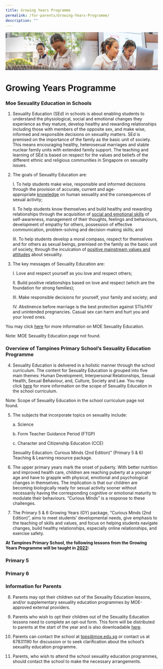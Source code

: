 ```yaml
---
title: Growing Years Programme
permalink: /for-parents/Growing-Years-Programme/
description: ""
---
```

![](/images/ForParents.jpg)

Growing Years Programme
=======================

### **Moe Sexuality Education in Schools**
  

1.    Sexuality Education (SEd) in schools is about enabling students to understand the physiological, social and emotional changes they experience as they mature, develop healthy and rewarding relationships including those with members of the opposite sex, and make wise, informed and responsible decisions on sexuality matters. SEd is premised on the importance of the family as the basic unit of society. This means encouraging healthy, heterosexual marriages and stable nuclear family units with extended family support. The teaching and learning of SEd is based on respect for the values and beliefs of the different ethnic and religious communities in Singapore on sexuality issues.  
      
    
2.  The goals of Sexuality Education are:

    I.  To help students make wise, responsible and informed decisions through the provision of accurate, current and age-appropriate <u>knowledge</u> on human sexuality and the consequences of sexual activity;  
      
    
    II.  To help students know themselves and build healthy and rewarding relationships through the acquisition of <u>social and emotional skills</u> of self-awareness, management of their thoughts, feelings and behaviours, development of empathy for others, possession of effective communication, problem-solving and decision-making skills; and  
      
    
    III.  To help students develop a moral compass, respect for themselves and for others as sexual beings, premised on the family as the basic unit of society, through the inculcation of <u>positive mainstream values and attitudes</u> about sexuality.

4.  The key messages of Sexuality Education are:

    I.  Love and respect yourself as you love and respect others;  
      
    
    II.  Build positive relationships based on love and respect (which are the foundation for strong families);  
      
    
    III.  Make responsible decisions for yourself, your family and society; and  
      
    
    IV.  Abstinence before marriage is the best protection against STIs/HIV and unintended pregnancies. Casual sex can harm and hurt you and your loved ones.

You may click [here](https://www.moe.gov.sg/education/programmes/social-and-emotional-learning/sexuality-education) for more information on MOE Sexuality Education.

Note: MOE Sexuality Education page not found.

### **Overview of Tampines Primary School’s Sexuality Education Programme**

4.  Sexuality Education is delivered in a holistic manner through the school curriculum. The content for Sexuality Education is grouped into five main themes: Human Development, Interpersonal Relationships, Sexual Health, Sexual Behaviour, and, Culture, Society and Law. You may click [here](https://www.moe.gov.sg/education/programmes/social-and-emotional-learning/sexuality-education/scope-and-teaching-approach-of-sexuality-education-in-schools) for more information on the scope of Sexuality Education in the school curriculum.  

Note: Scope of Sexuality Education in the school curriculum page not found.
    
5.  The subjects that incorporate topics on sexuality include:  
    

    a.  Science  
      
    
    b.  Form Teacher Guidance Period (FTGP)  
      
    
    c.  Character and Citizenship Education (CCE)  
      
    

    Sexuality Education: Curious Minds (2nd Edition)” (Primary 5 & 6) Teaching & Learning resource package.    
  
6.  The upper primary years mark the onset of puberty. With better nutrition and improved health care, children are reaching puberty at a younger age and have to grapple with physical, emotional and psychological changes in themselves. The implication is that our children are becoming biologically ready for sexual activity sooner without necessarily having the corresponding cognitive or emotional maturity to modulate their behaviours. “Curious Minds” is a response to these challenges.  
      
    
7.  The Primary 5 & 6 Growing Years (GY) package, “Curious Minds (2nd Edition)”, aims to meet students’ developmental needs, give emphasis to the teaching of skills and values, and focus on helping students navigate changes, build healthy relationships, especially online relationships, and exercise safety.


<b>At Tampines Primary School, the following lessons from the Growing Years Programme will be taught in <u>2022</u>:</b> 


### **Primary 5**
	
	
	
### **Primary 6**
	
	
	
	
	
### **Information for Parents**

8.  Parents may opt their children out of the Sexuality Education lessons, and/or supplementary sexuality education programmes by MOE-approved external providers.  
      
    
9.  Parents who wish to opt their children out of the Sexuality Education lessons need to complete an opt-out form. This form will be distributed to parents at the start of the year and is also downloadable [here](/files/Growing_Years_2022_Parents_Opt-out_Form_New.pdf).  
      
    
10.  Parents can contact the school at [tpps@moe.edu.sg](mailto:tpps@moe.edu.sg) or contact us at 67831190 for discussion or to seek clarification about the school’s sexuality education programme.  
      
    
11.  Parents, who wish to attend the school sexuality education programmes, should contact the school to make the necessary arrangements.